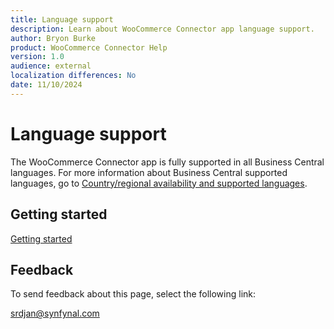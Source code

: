 ```yaml
---
title: Language support
description: Learn about WooCommerce Connector app language support.
author: Bryon Burke
product: WooCommerce Connector Help
version: 1.0
audience: external
localization differences: No
date: 11/10/2024
---
```


<!-- markdownlint-disable MD006 MD007 MD009 MD024 MD025 MD033 -->
<!--// cspell:ignore  markdownlint allowfullscreen keyframes -->

# Language support

The WooCommerce Connector app is fully supported in all Business Central languages. For more information about Business Central supported languages, go to <a href="https://learn.microsoft.com/en-us/dynamics365/business-central/dev-itpro/compliance/apptest-countries-and-translations" target="_blank">Country/regional availability and supported languages</a>.

## Getting started

[Getting started](getting-started.md)

## Feedback

To send feedback about this page, select the following link:

[srdjan@synfynal.com](mailto:srdjan@synfynal.com?subject=Documentation%20Feedback%20Product%20Docs:%20language-support)
